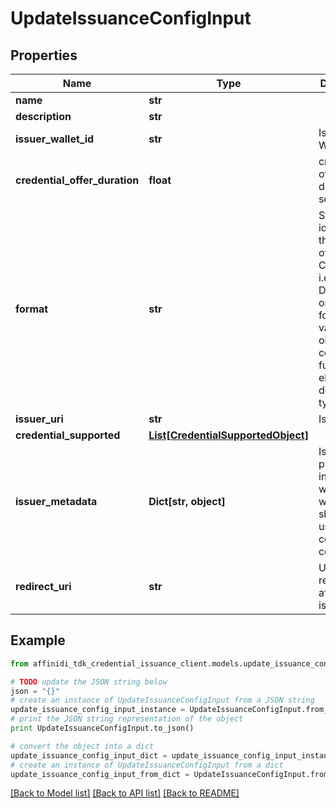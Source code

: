 # UpdateIssuanceConfigInput

## Properties

| Name                          | Type                                                                | Description                                                                                                                                           | Notes      |
| ----------------------------- | ------------------------------------------------------------------- | ----------------------------------------------------------------------------------------------------------------------------------------------------- | ---------- |
| **name**                      | **str**                                                             |                                                                                                                                                       | [optional] |
| **description**               | **str**                                                             |                                                                                                                                                       | [optional] |
| **issuer_wallet_id**          | **str**                                                             | Issuer Wallet id                                                                                                                                      | [optional] |
| **credential_offer_duration** | **float**                                                           | credential offer duration in second                                                                                                                   | [optional] |
| **format**                    | **str**                                                             | String identifying the format of this Credential, i.e., ldp_vc. Depending on the format value, the object contains further elements defining the type | [optional] |
| **issuer_uri**                | **str**                                                             | Issuer URI                                                                                                                                            | [optional] |
| **credential_supported**      | [**List[CredentialSupportedObject]**](CredentialSupportedObject.md) |                                                                                                                                                       | [optional] |
| **issuer_metadata**           | **Dict[str, object]**                                               | Issuer public information wallet may want to show to user during consent confirmation                                                                 | [optional] |
| **redirect_uri**              | **str**                                                             | URI to be redirect to after issuance                                                                                                                  | [optional] |

## Example

```python
from affinidi_tdk_credential_issuance_client.models.update_issuance_config_input import UpdateIssuanceConfigInput

# TODO update the JSON string below
json = "{}"
# create an instance of UpdateIssuanceConfigInput from a JSON string
update_issuance_config_input_instance = UpdateIssuanceConfigInput.from_json(json)
# print the JSON string representation of the object
print UpdateIssuanceConfigInput.to_json()

# convert the object into a dict
update_issuance_config_input_dict = update_issuance_config_input_instance.to_dict()
# create an instance of UpdateIssuanceConfigInput from a dict
update_issuance_config_input_from_dict = UpdateIssuanceConfigInput.from_dict(update_issuance_config_input_dict)
```

[[Back to Model list]](../README.md#documentation-for-models) [[Back to API list]](../README.md#documentation-for-api-endpoints) [[Back to README]](../README.md)
